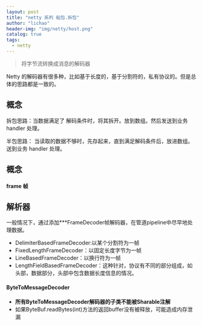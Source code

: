 ```yaml
---
layout: post
title: "netty 系列 粘包.拆包"
author: "lichao"
header-img: "img/netty/host.png"
catalog: true
tags:
  - netty
---
```


> 将字节流转换成消息的解码器

Netty 的解码器有很多种，比如基于长度的，基于分割符的，私有协议的。但是总体的思路都是一致的。
## 概念
拆包思路：当数据满足了 解码条件时，将其拆开。放到数组。然后发送到业务 handler 处理。

半包思路： 当读取的数据不够时，先存起来，直到满足解码条件后，放进数组。送到业务 handler 处理。

## 概念
#### frame 帧

## 解析器
一般情况下，通过添加***FrameDecoder帧解码器，在管道pipeline中尽早地处理数据。
* DelimiterBasedFrameDecoder:以某个分割符为一帧 
* FixedLengthFrameDecoder：以固定长度字节为一帧 
* LineBasedFrameDecoder：以换行符为一帧 
* LengthFieldBasedFrameDecoder：这种针对，协议有不同的部分组成，如头部，数据部分，头部中包含数据长度信息的情况。

#### ByteToMessageDecoder

* **所有ByteToMessageDecoder解码器的子类不能被Sharable注解**
* 如果ByteBuf.readBytes(int)方法的返回buffer没有被释放，可能造成内存泄漏
